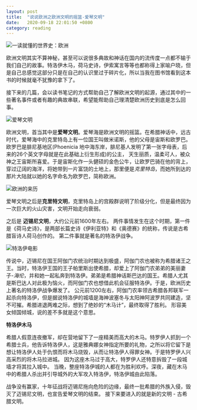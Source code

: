 ```yaml
---
layout: post
title:  "说说欧洲之欧洲文明的摇篮-爱琴文明"
date:   2020-09-18 22:01:50 +0800
category: reading
---
```


![一读就懂的世界史：欧洲](https://img1.doubanio.com/view/subject/l/public/s32306169.jpg)

欧洲文明其实不算神秘，甚至可以说很多典故和神话在国内的流传度一点都不输于我们自己的故事。特洛伊木马，荷马史诗，伊索寓言等等也都称得上家喻户晓，但是自己总感觉这部分只是在自己的认识里过于碎片化，所以当我在图书馆看到这本书的时候就毫不犹豫的拿下了。 

接下来的几篇，会以读书笔记的方式帮助自己了解欧洲文明的起源，通过其中的一些著名事件或者有趣的典故串联，希望能帮助自己理清楚欧洲历史到底是怎么回事。 

![爱琴文明](https://timgsa.baidu.com/timg?image&quality=80&size=b9999_10000&sec=1600448400682&di=7b8bf47b32207c367fb0959ca1fc133b&imgtype=0&src=http%3A%2F%2Fa0.att.hudong.com%2F02%2F51%2F01300543926692147425512777465.jpg)

欧洲文明，首当其中是**爱琴文明**。爱琴海是欧洲文明的摇篮。在希腊神话中，远古时代，爱琴海中的克里特岛上有一位国王叫做米诺斯，他的父母是宙斯和欧罗巴。欧罗巴是腓尼基地区(Phoenicia 地中海东岸，腓尼基人发明了第一张字母表，后来的26个英文字母就是在此基础上衍生形成)的公主， 天生丽质，温柔可人，被众神之王宙斯所喜爱。于是宙斯化作一头健硕的金色公牛，让欧罗巴骑在他的背上，穿过辽阔的海洋，将她带到一片富饶的土地上，那里便是*克里特岛*，而她所到达的那片大陆就以她的名字命名为欧罗巴，简称欧洲。 

![欧洲的来历](https://timgsa.baidu.com/timg?image&quality=80&size=b9999_10000&sec=1600450592815&di=dcd165e8f37f4299ef0cc33890854985&imgtype=0&src=http%3A%2F%2Fgss0.baidu.com%2F9vo3dSag_xI4khGko9WTAnF6hhy%2Fzhidao%2Fpic%2Fitem%2F48540923dd54564ea398a32ab3de9c82d1584f27.jpg)

爱琴文明之后是**克里特文明**，克里特岛上的宫殿群说明了阶级分化，但是最终因为一次巨大的火山灾害，文明开始走向衰弱。 

之后是 **迈锡尼文明**，大约公元前1600年左右。 两件事情发生在这个时期，第一件是《荷马史诗》，是两部长篇史诗《伊利亚特》和《奥德赛》的统称，传说是古希腊盲诗人荷马创作的。 第二件事就是著名的特洛伊战争。 

![特洛伊电影](https://timgsa.baidu.com/timg?image&quality=80&size=b9999_10000&sec=1600449627505&di=63d37ab520d46ae7a3404126c495c646&imgtype=0&src=http%3A%2F%2Fimage.tmdb.org%2Ft%2Fp%2Foriginal%2F3Mt64xsMF88cRz08ysJLLV2Qhws.jpg)

传说中，迈锡尼在国王阿伽门农统治时期达到极盛，阿伽门农也被称为希腊诸王之王。当时，特洛伊王国的王子帕里斯出使希腊，却爱上了阿伽门农弟弟的美丽妻子-*海伦*，并和她一起私奔到特洛伊。弟弟是希腊神话斯巴达的国王。希腊人尤其是斯巴达人对此极为恼火，而阿伽门农也想借此机会征服特洛伊。于是，欧洲历史上著名的特洛伊战争爆发了。 公元前1200左右，阿伽门农率领古希腊各邦联军一起杀向特洛伊，但是据说特洛伊的城墙是海神波塞冬与太阳神阿波罗共同建造，坚不可摧。希腊进退两难之际，想到了绝妙的“木马计”，最终取得了胜利。 形容美女倾国倾城，说的差不多就是这个意思。

**特洛伊木马**

希腊人假意连夜撤军，却在营地留下了一座精美而高大的木马。特罗伊人抓到一个希腊士兵，他告诉特洛伊人，这是雅典娜女神指定所要的礼物，之所以将它留下是想让特洛伊人处于仇恨而将木马烧毁，从而让特洛伊人得罪女神。于是特罗伊人兴高采烈的将木马拉进城。 因为这座木马过于高大，特罗伊人还特意拆毁了一段城墙才将其拉入城中。 当晚，整座特洛伊城的人都在为胜利欢呼。深夜，藏在木马中的希腊人杀出并引导城外的大军攻入特洛伊，特洛伊城由此陷落。 

战争没有赢家，十年征战将迈锡尼拖向危险的边缘，最终一批希腊的外族入侵，毁灭了迈锡尼文明，也宣告爱琴文明的结束。 接下来要进入的就是新的文明 - 古希腊文明。 
